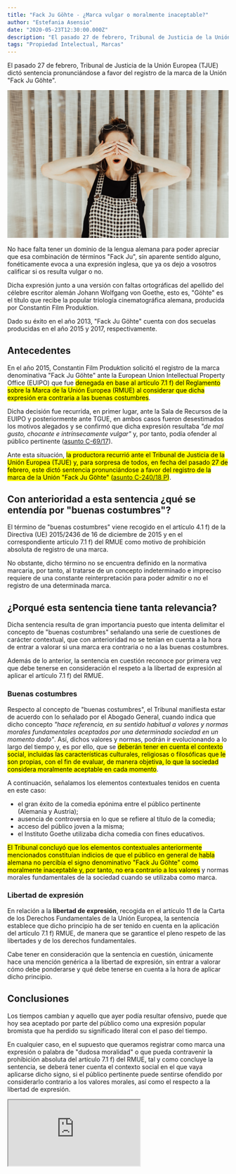 ```yaml
---
title: "Fack Ju Göhte - ¿Marca vulgar o moralmente inaceptable?"
author: "Estefania Asensio"
date: "2020-05-23T12:30:00.000Z"
description: "El pasado 27 de febrero, Tribunal de Justicia de la Unión Europea (TJUE) dictó sentencia pronunciándose a favor del registro de la marca de la Unión 'Fack Ju Göhte'."
tags: "Propiedad Intelectual, Marcas"
---
```


El pasado 27 de febrero, Tribunal de Justicia de la Unión Europea (TJUE) dictó sentencia pronunciándose a favor del registro de la marca de la Unión "Fack Ju Göhte".

![Fack Ju Göhte - ¿Marca vulgar o moralmente inaceptable? © Photo by Brooke Cagle on Unsplash](./marca-vulgar-o-moralmente-inaceptable.jpg "Fack Ju Göhte - ¿Marca vulgar o moralmente inaceptable? © Photo by Brooke Cagle on Unsplash")

No hace falta tener un dominio de la lengua alemana para poder apreciar que esa combinación de términos "Fack Ju", sin aparente sentido alguno, fonéticamente evoca a una expresión inglesa, que ya os dejo a vosotros calificar si os resulta vulgar o no.

Dicha expresión junto a una versión con faltas ortográficas del apellido del célebre escritor alemán Johann Wolfgang von Goethe, esto es, "Göhte" es el título que recibe la popular triología cinematográfica alemana, producida por Constantin Film Produktion.

Dado su éxito en el año 2013, "Fack Ju Göhte" cuenta con dos secuelas producidas en el año 2015 y 2017, respectivamente.

## Antecedentes

En el año 2015, Constantin Film Produktion solicitó el registro de la marca denominativa "Fack Ju Göhte" ante la European Union Intellectual Property Office (EUIPO) que fue <mark>denegada en base al artículo 7.1 f) del Reglamento sobre la Marca de la Unión Europea (RMUE) al considerar que dicha expresión era contraria a las buenas costumbres</mark>. 

Dicha decisión fue recurrida, en primer lugar, ante la Sala de Recursos de la EUIPO y posteriormente ante TGUE, en ambos casos fueron desestimados los motivos alegados y se confirmó que dicha expresión resultaba _"de mal gusto, chocante e intrínsecamente vulgar"_ y, por tanto, podía ofender al público pertinente ([asunto C-69/17](curia.europa.eu/juris/document/document.jsf?text=&docid=198722&pageIndex=0&doclang=FR&mode=req&dir=&occ=first&part=1&cid=595965)).

Ante esta situación, <mark>la productora recurrió ante el Tribunal de Justicia de la Unión Europea (TJUE) y, para sorpresa de todos, en fecha del pasado 27 de febrero, este dictó sentencia pronunciándose a favor del registro de la marca de la Unión "Fack Ju Göhte" ([asunto C-240/18 P](http://curia.europa.eu/juris/document/document.jsf?text=&docid=198722&pageIndex=0&doclang=FR&mode=req&dir=&occ=first&part=1&cid=595965))</mark>.

## Con anterioridad a esta sentencia ¿qué se entendía por "buenas costumbres"?

El término de "buenas costumbres" viene recogido en el artículo 4.1 f) de la Directiva (UE) 2015/2436 de 16 de diciembre de 2015 y en el correspondiente artículo 7.1 f) del RMUE como motivo de prohibición absoluta de registro de una marca. 

No obstante, dicho término no se encuentra definido en la normativa marcaria, por tanto, al tratarse de un concepto indeterminado e impreciso requiere de una constante reinterpretación para poder admitir o no el registro de una determinada marca.

## ¿Porqué esta sentencia tiene tanta relevancia?

Dicha sentencia resulta de gran importancia puesto que intenta delimitar el concepto de "buenas costumbres" señalando una serie de cuestiones de carácter contextual, que con anterioridad no se tenían en cuenta a la hora de entrar a valorar si una marca era contraria o no a las buenas costumbres. 

Además de lo anterior, la sentencia en cuestión reconoce por primera vez que debe tenerse en consideración el respeto a la libertad de expresión al aplicar el artículo 7.1 f) del RMUE.

### Buenas costumbres

Respecto al concepto de "buenas costumbres", el Tribunal manifiesta estar de acuerdo con lo señalado por el Abogado General, cuando indica que dicho concepto _"hace referencia, en su sentido habitual a valores y normas morales fundamentales aceptados por una determinada sociedad en un momento dado"_. Así, dichos valores y normas, podrán ir evolucionando a lo largo del tiempo y, es por ello, que se <mark>deberán tener en cuenta el contexto social, incluidas las características culturales, religiosas o filosóficas que le son propias, con el fin de evaluar, de manera objetiva, lo que la sociedad considera moralmente aceptable en cada momento</mark>.

A continuación, señalamos los elementos contextuales tenidos en cuenta en este caso:
- el gran éxito de la comedia epónima entre el público pertinente (Alemania y Austria);
- ausencia de controversia en lo que se refiere al título de la comedia;
- acceso del público joven a la misma;
- el Instituto Goethe utilizaba dicha comedia con fines educativos.

<mark>El Tribunal concluyó que los elementos contextuales anteriormente mencionados constituían indicios de que el público en general de habla alemana no percibía el signo denominativo "Fack Ju Göhte" como moralmente inaceptable y, por tanto, no era contrario a los valores</mark> y normas morales fundamentales de la sociedad cuando se utilizaba como marca.

### Libertad de expresión

En relación a la **libertad de expresión**, recogida en el artículo 11 de la Carta de los Derechos Fundamentales de la Unión Europea, la sentencia establece que dicho principio ha de ser tenido en cuenta en la aplicación del artículo 7.1 f) RMUE, de manera que se garantice el pleno respeto de las libertades y de los derechos fundamentales.

Cabe tener en consideración que la sentencia en cuestión, únicamente hace una mención genérica a la libertad de expresión, sin entrar a valorar cómo debe ponderarse y qué debe tenerse en cuenta a la hora de aplicar dicho principio.

## Conclusiones

Los tiempos cambian y aquello que ayer podía resultar ofensivo, puede que hoy sea aceptado por parte del público como una expresión popular bromista que ha perdido su significado literal con el paso del tiempo.

En cualquier caso, en el supuesto que queramos registrar como marca una expresión o palabra de "dudosa moralidad" o que pueda contravenir la prohibición absoluta del artículo 7.1 f) del RMUE, tal y como concluye la sentencia, se deberá tener cuenta el contexto social en el que vaya aplicarse dicho signo, si el público pertinente puede sentirse ofendido por considerarlo contrario a los valores morales, así como el respecto a la libertad de expresión.

<iframe src="https://www.youtube.com/embed/_rJKHTjVaFk"></iframe>
